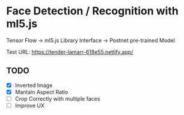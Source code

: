 # Face Detection / Recognition with ml5.js

Tensor Flow -> ml5.js Library Interface -> Postnet pre-trained Model

Test URL: https://tender-lamarr-618e55.netlify.app/

## TODO
- [x] Inverted Image
- [x] Mantain Aspect Ratio
- [ ] Crop Correctly with multiple faces
- [ ] Improve UX